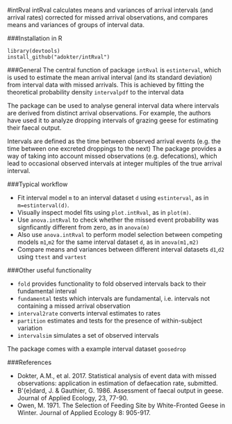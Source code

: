 #intRval
intRval calculates means and variances of arrival intervals (and arrival rates) corrected for missed arrival observations, and compares means and variances of groups of interval data.

###Installation in R
```
library(devtools)
install_github("adokter/intRval")
```

###General
The central function of package `intRval` is `estinterval`, which is used to estimate the
mean arrival interval (and its standard deviation) from interval data with missed arrivals. This is
achieved by fitting the theoretical probability density `intervalpdf` to the interval data

The package can be used to analyse general interval data where
intervals are derived from distinct arrival observations.
For example, the authors have used it to analyze dropping intervals
of grazing geese for estimating their faecal output.

Intervals are defined as the time between observed arrival events (e.g. the time between one excreted droppings to the next)
The package provides a way of taking into account missed observations
(e.g. defecations), which lead to occasional observed intervals at integer multiples of the
true arrival interval.

###Typical workflow
* Fit interval model `m` to an interval dataset `d` using `estinterval`, as in `m=estinterval(d)`.
* Visually inspect model fits using `plot.intRval`, as in `plot(m)`.
* Use `anova.intRval` to check whether the missed event probability was signficantly different from zero, as in `anova(m)`
* Also use `anova.intRval` to perform model selection between competing models `m1`,`m2` for the same interval dataset `d`, as in `anova(m1,m2)`
* Compare means and variances between different interval datasets `d1`,`d2` using `ttest` and `vartest`

###Other useful functionality
* `fold` provides functionality to fold observed intervals back to their fundamental interval
* `fundamental` tests which intervals are fundamental, i.e. intervals not containing a missed arrival observation
* `interval2rate` converts interval estimates to rates
* `partition` estimates and tests for the presence of within-subject variation
* `intervalsim` simulates a set of observed intervals

The package comes with a example interval dataset `goosedrop`

###References
* Dokter, A.M., et al. 2017. Statistical analysis of event data with missed observations: application in estimation of defaecation rate, submitted.
* B\'{e}dard, J. & Gauthier, G. 1986. Assessment of faecal output in geese. Journal of Applied Ecology, 23, 77-90.
* Owen, M. 1971. The Selection of Feeding Site by White-Fronted Geese in Winter. Journal of Applied Ecology 8: 905-917.

